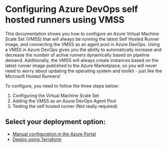 # Configuring Azure DevOps self hosted runners using VMSS

This documentation shows you how to configure an Azure Virtual Machine Scale Set (VMSS) that will always be running the latest Self Hosted Runner image, and connecting the VMSS as an agent pool in Azure DevOps. Using a VMSS in Azure DevOps gives you the ability to automatically increase and decrease the number of active runners dynamically based on pipeline demand. Additionally, the VMSS will always create instances based on the latest runner image published to the Azure Marketplace, so you will never need to worry about updating the operating system and toolkit - just like the Microsoft Hosted Runners!

To configure, you need to follow the three steps below:

1. Configuring the Virtual Machine Scale Set
2. Adding the VMSS as an Azure DevOps Agent Pool
3. Testing the self hosted runner (Not really required)

## Select your deployment option:

- [Manual configuration in the Azure Portal](./step1-manual.md)
- [Deploy using Terraform](./step1-terraform.md)
